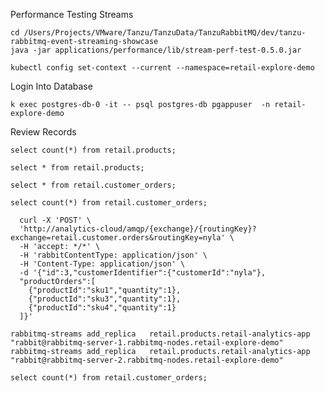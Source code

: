 Performance Testing Streams

```shell
cd /Users/Projects/VMware/Tanzu/TanzuData/TanzuRabbitMQ/dev/tanzu-rabbitmq-event-streaming-showcase
java -jar applications/performance/lib/stream-perf-test-0.5.0.jar
```


```shell
kubectl config set-context --current --namespace=retail-explore-demo
```

Login Into Database

```shell
k exec postgres-db-0 -it -- psql postgres-db pgappuser  -n retail-explore-demo
```


Review Records

```roomsql
select count(*) from retail.products;
```

```roomsql
select * from retail.products;
```



```roomsql
select * from retail.customer_orders;
```
```roomsql
select count(*) from retail.customer_orders;
```

```shell
  curl -X 'POST' \
  'http://analytics-cloud/amqp/{exchange}/{routingKey}?exchange=retail.customer.orders&routingKey=nyla' \
  -H 'accept: */*' \
  -H 'rabbitContentType: application/json' \
  -H 'Content-Type: application/json' \
  -d '{"id":3,"customerIdentifier":{"customerId":"nyla"},
  "productOrders":[
    {"productId":"sku1","quantity":1},
    {"productId":"sku3","quantity":1},
    {"productId":"sku4","quantity":1}
  ]}'
```

```shell
rabbitmq-streams add_replica   retail.products.retail-analytics-app "rabbit@rabbitmq-server-1.rabbitmq-nodes.retail-explore-demo"
rabbitmq-streams add_replica   retail.products.retail-analytics-app "rabbit@rabbitmq-server-2.rabbitmq-nodes.retail-explore-demo"
```

```roomsql
select count(*) from retail.customer_orders;
```